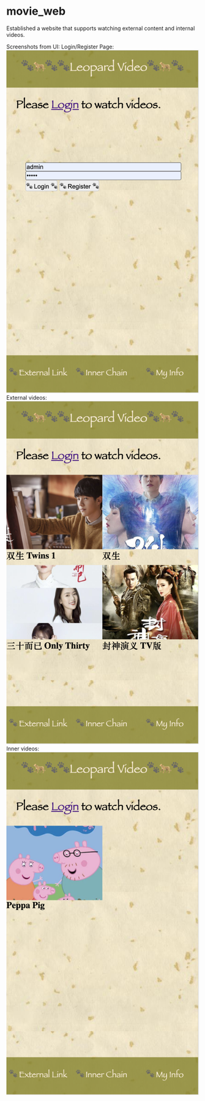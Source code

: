 # movie_web
Established a website that supports watching external content and internal videos.

Screenshots from UI:
Login/Register Page: ![image](https://github.com/ConnieZhu/movie_web/blob/master/img/Login.png)
External videos: ![image](https://github.com/ConnieZhu/movie_web/blob/master/img/External.png)
Inner videos: ![image](https://github.com/ConnieZhu/movie_web/blob/master/img/Inner.png)

